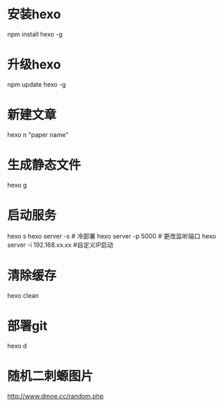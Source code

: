 # 安装hexo
npm install hexo -g
# 升级hexo
npm update hexo -g

# 新建文章
hexo n "paper name"

# 生成静态文件
hexo g

# 启动服务
hexo s
hexo server -s # 冷部署
hexo server -p 5000 # 更改监听端口
hexo server -i 192.168.xx.xx #自定义IP启动

# 清除缓存
hexo clean

# 部署git
hexo d

# 随机二刺螈图片
http://www.dmoe.cc/random.php